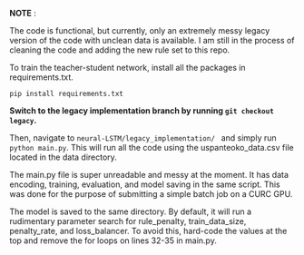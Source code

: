 **NOTE** : 

The code is functional, but currently, only an extremely messy legacy version of the code with unclean data is available. I am still in the process of cleaning the code and adding the new rule set to this repo.


To train the teacher-student network, install all the packages in requirements.txt.
```
pip install requirements.txt
```

**Switch to the legacy implementation branch by running ```git checkout legacy```.**

Then, navigate to ```neural-LSTM/legacy_implementation/ ``` and simply run ```python main.py```. This will run all the code using the uspanteoko_data.csv file located in the data directory.

The main.py file is super unreadable and messy at the moment. It has data encoding, training, evaluation, and model saving in the same script. This was done for the purpose of submitting a simple batch job on a CURC GPU.

The model is saved to the same directory. By default, it will run a rudimentary parameter search for rule_penalty, train_data_size, penalty_rate, and loss_balancer. To avoid this, hard-code the values at the top and remove the for loops on lines 32-35 in main.py.

